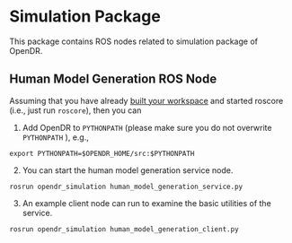 # Simulation Package

This package contains ROS nodes related to simulation package of OpenDR.

## Human Model Generation ROS Node
Assuming that you have already [built your workspace](../../README.md) and started roscore (i.e., just run `roscore`), then you can 


1. Add OpenDR to `PYTHONPATH` (please make sure you do not overwrite `PYTHONPATH` ), e.g.,
```shell
export PYTHONPATH=$OPENDR_HOME/src:$PYTHONPATH
```

2. You can start the human model generation service node. 

```shell
rosrun opendr_simulation human_model_generation_service.py
```

3. An example client node can run to examine the basic utilities of the service.
```shell
rosrun opendr_simulation human_model_generation_client.py
```
